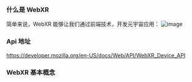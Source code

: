 ### 什么是 WebXR

简单来说，WebXR 能够让我们通过前端技术，开发元宇宙应用：
![image](https://user-images.githubusercontent.com/5234349/151171639-e2912645-49df-4f46-b5eb-fdbfc45b59ca.png)


### Api 地址

https://developer.mozilla.org/en-US/docs/Web/API/WebXR_Device_API

### WebXR 基本概念
